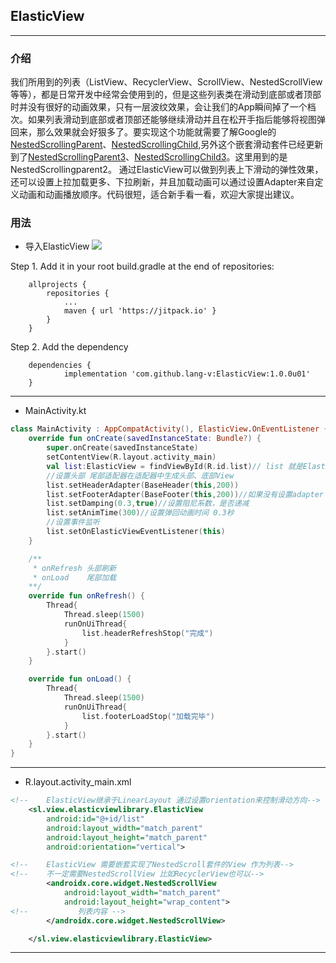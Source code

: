 ## ElasticView
***
### 介绍

我们所用到的列表（ListView、RecyclerView、ScrollView、NestedScrollView等等），都是日常开发中经常会使用到的，但是这些列表类在滑动到底部或者顶部时并没有很好的动画效果，只有一层波纹效果，会让我们的App瞬间掉了一个档次。如果列表滑动到底部或者顶部还能够继续滑动并且在松开手指后能够将视图弹回来，那么效果就会好狠多了。要实现这个功能就需要了解Google的[NestedScrollingParent](https://developer.android.google.cn/reference/androidx/core/view/NestedScrollingParent)、[NestedScrollingChild](https://developer.android.google.cn/reference/androidx/core/view/NestedScrollingChild),另外这个嵌套滑动套件已经更新到了[NestedScrollingParent3](https://developer.android.google.cn/reference/androidx/core/view/NestedScrollingParent3)、[NestedScrollingChild3](https://developer.android.google.cn/reference/androidx/core/view/NestedScrollingChild3)。这里用到的是NestedScrollingparent2。
通过ElasticView可以做到列表上下滑动的弹性效果，还可以设置上拉加载更多、下拉刷新，并且加载动画可以通过设置Adapter来自定义动画和动画播放顺序。代码很短，适合新手看一看，欢迎大家提出建议。

### 用法

 - 导入ElasticView
 [![](https://www.jitpack.io/v/lang-v/ElasticView.svg)](https://www.jitpack.io/#lang-v/ElasticView)
 
Step 1. Add it in your root build.gradle at the end of repositories:
```
    allprojects {
		repositories {
			...
			maven { url 'https://jitpack.io' }
		}
	}
```
	

Step 2. Add the dependency

```
	dependencies {
	        implementation 'com.github.lang-v:ElasticView:1.0.0u01'
	}
```

*** 

 - MainActivity.kt
```kotlin
class MainActivity : AppCompatActivity(), ElasticView.OnEventListener {
    override fun onCreate(savedInstanceState: Bundle?) {
        super.onCreate(savedInstanceState)
        setContentView(R.layout.activity_main)
        val list:ElasticView = findViewById(R.id.list)// list 就是ElasticView控件实例
        //设置头部 尾部适配器在适配器中生成头部、底部View
        list.setHeaderAdapter(BaseHeader(this,200))
        list.setFooterAdapter(BaseFooter(this,200))//如果没有设置adapter 那么这个列表就只是单纯的弹性视图
        list.setDamping(0.3,true)//设置阻尼系数，是否递减
        list.setAnimTime(300)//设置弹回动画时间 0.3秒
        //设置事件监听
        list.setOnElasticViewEventListener(this)
    }

    /**
     * onRefresh 头部刷新
     * onLoad    尾部加载
    **/
    override fun onRefresh() {
        Thread{
            Thread.sleep(1500)
            runOnUiThread{
                list.headerRefreshStop("完成")
            }
        }.start()
    }

    override fun onLoad() {
        Thread{
            Thread.sleep(1500)
            runOnUiThread{
                list.footerLoadStop("加载完毕")
            }
        }.start()
    }
}
```
***
  - R.layout.activity_main.xml
```xml
<!--    ElasticView继承于LinearLayout 通过设置orientation来控制滑动方向-->
    <sl.view.elasticviewlibrary.ElasticView
        android:id="@+id/list"
        android:layout_width="match_parent"
        android:layout_height="match_parent"
        android:orientation="vertical">

<!--    ElasticView 需要嵌套实现了NestedScroll套件的View 作为列表-->
<!--    不一定需要NestedScrollView 比如RecyclerView也可以-->
        <androidx.core.widget.NestedScrollView
            android:layout_width="match_parent"
            android:layout_height="wrap_content">
<!--           列表内容 -->
        </androidx.core.widget.NestedScrollView>

    </sl.view.elasticviewlibrary.ElasticView>
```

***

